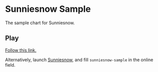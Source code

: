 # Sunniesnow Sample

The sample chart for Sunniesnow.

## Play

[Follow this link.](https://sunniesnow.github.io/game/?level-file=online&level-file-online=sunniesnow-sample)

Alternatively, launch [Sunniesnow](https://sunniesnow.github.io/game/),
and fill `sunniesnow-sample` in the online field.
